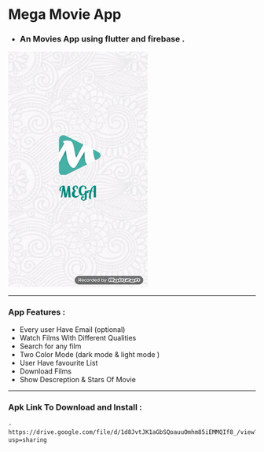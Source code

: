 # Mega Movie App
- ###   An Movies App using flutter and firebase .

![Image of Yaktocat](/assets/mega-gif.gif)


-----------------------------------------------------------------------------

### App Features :
- Every user Have Email (optional)
- Watch Films With Different Qualities
- Search for any film
- Two Color Mode (dark mode & light mode )
- User Have favourite List
- Download Films
- Show Descreption & Stars Of Movie


-----------------------------------------------------------------------------

### Apk Link To Download and Install :
    - https://drive.google.com/file/d/1d8JvtJK1aGbSQoauuOmhm85iEMMQIf8_/view?usp=sharing
